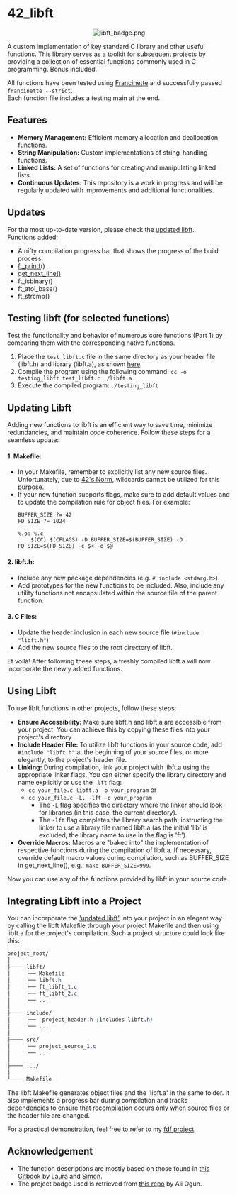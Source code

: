 # 42_libft
<p align="center">
    <img src="https://github.com/alx-sch/42_libft/assets/134595144/bce87494-3c97-4028-ab66-83a48190603d" alt="libft_badge.png" />
</p>

A custom implementation of key standard C library and other useful functions. This library serves as a toolkit for subsequent projects by providing a collection of essential functions commonly used in C programming. Bonus included.

All functions have been tested using [Francinette](https://github.com/xicodomingues/francinette) and successfully passed `francinette --strict`.  
Each function file includes a testing main at the end.

## Features

- **Memory Management:** Efficient memory allocation and deallocation functions.
- **String Manipulation:** Custom implementations of string-handling functions.
- **Linked Lists:** A set of functions for creating and manipulating linked lists.
- **Continuous Updates**: This repository is a work in progress and will be regularly updated with improvements and additional functionalities.

## Updates
For the most up-to-date version, please check the [updated libft](https://github.com/alx-sch/42_libft/tree/main/updated_libft).    
Functions added:  
- A nifty compilation progress bar that shows the progress of the build process.
- [ft_printf()](https://github.com/alx-sch/42_printf)
- [get_next_line()](https://github.com/alx-sch/42_get_next_line)
- ft_isbinary()
- ft_atoi_base()
- ft_strcmp()

## Testing libft (for selected functions)

Test the functionality and behavior of numerous core functions (Part 1) by comparing them with the corresponding native functions.

1. Place the `test_libft.c` file in the same directory as your header file (libft.h) and library (libft.a), as shown [here](https://github.com/alx-sch/42_libft/tree/main/testing_libft).
2. Compile the program using the following command: `cc -o testing_libft test_libft.c ./libft.a`
3. Execute the compiled program: `./testing_libft`

## Updating Libft
Adding new functions to libft is an efficient way to save time, minimize redundancies, and maintain code coherence. Follow these steps for a seamless update:  

#### **1. Makefile:** 
- In your Makefile, remember to explicitly list any new source files. Unfortunately, due to [42's Norm](https://github.com/42School/norminette/blob/master/pdf/en.norm.pdf), wildcards cannot be utilized for this purpose.
- If your new function supports flags, make sure to add default values and to update the compilation rule for object files. For example: 
    ```
    BUFFER_SIZE ?= 42
    FD_SIZE ?= 1024

    %.o: %.c
	    $(CC) $(CFLAGS) -D BUFFER_SIZE=$(BUFFER_SIZE) -D FD_SIZE=$(FD_SIZE) -c $< -o $@
    ```
#### **2. libft.h:** 
- Include any new package dependencies (e.g. `# include <stdarg.h>`).
- Add prototypes for the new functions to be included. Also, include any utility functions not encapsulated within the source file of the parent function.

#### **3. C Files:**  
- Update the header inclusion in each new source file (`#include "libft.h"`)
- Add the new source files to the root directory of libft.

Et voilà! After following these steps, a freshly compiled libft.a will now incorporate the newly added functions.

## Using Libft
To use libft functions in other projects, follow these steps:
- **Ensure Accessibility:** Make sure libft.h and libft.a are accessible from your project. You can achieve this by copying these files into your project's directory.
- **Include Header File:** To utilize libft functions in your source code, add `#include "libft.h"` at the beginning of your source files, or more elegantly, to the project's header file.
- **Linking:** During compilation, link your project with libft.a using the appropriate linker flags. You can either specify the library directory and name explicitly or use the `-lft` flag:
	- `cc your_file.c libft.a -o your_program` or
	- `cc your_file.c -L. -lft -o your_program`
		- The `-L` flag specifies the directory where the linker should look for libraries (in this case, the current directory).  
   		- The `-lft` flag completes the library search path, instructing the linker to use a library file named libft.a (as the initial 'lib' is excluded, the library name to use in the flag is 'ft').
- **Override Macros:** Macros are "baked into" the implementation of respective functions during the compilation of libft.a. If necessary, override default macro values during compilation, such as BUFFER_SIZE in get_next_line(), e.g.: `make BUFFER_SIZE=999`.

Now you can use any of the functions provided by libft in your source code.

## Integrating Libft into a Project
You can incorporate the ['updated libft'](https://github.com/alx-sch/42_libft/tree/main/updated_libft) into your project in an elegant way by calling the libft Makefile through your project Makefile and then using libft.a for the project's compilation. Such a project structure could look like this:
```css
project_root/
│
├──── libft/
│     ├── Makefile
│     ├── libft.h
│     ├── ft_libft_1.c
│     ├── ft_libft_2.c
│     └── ...
│ 
├──── include/
│     ├──  project_header.h (includes libft.h)
│     └── ...
│ 
├──── src/  
│     ├── project_source_1.c
│     └── ...
│ 
├──── .../
│ 
└──── Makefile
```
The libft Makefile generates object files and the 'libft.a' in the same folder. It also implements a progress bar during compilation and tracks dependencies to ensure that recompilation occurs only when source files or the header file are changed.

For a practical demonstration, feel free to refer to my [fdf project](https://github.com/alx-sch/42_fdf). 

## Acknowledgement
- The function descriptions are mostly based on those found in [this Gitbook](https://42-cursus.gitbook.io/guide/rank-00/libft) by [Laura](https://github.com/TheBrisly) and [Simon](https://github.com/Laendrun).
- The project badge used is retrieved from [this repo](https://github.com/ayogun/42-project-badges) by Ali Ogun.
